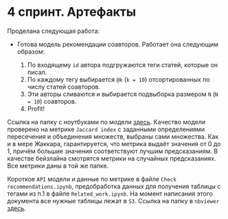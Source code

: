 # 4 спринт. Артефакты

Проделана следующая работа:

- Готова модель рекомендации соавторов. Работает она следующим образом:

    1. По входящему `id` автора подгружаются теги статей, которые он писал.
    2. По каждому тегу выбирается `@k` (`k = 10`) отсортированных по числу статей соавторов.
    3. Эти авторы сливаются и выбирается подвыборка размером `N` (`N = 10`) соавторов.
    4. Profit!

Ссылка на папку с ноутбуками по модели [здесь](https://github.com/TheoLisin/recsys_MADE/tree/ml/src/ml/coauthor_recommendation). Качество модели проверено на метрике `Jaccard index` с заданными определениями пересечения и объединения множеств, выбраны сами множества. Как и в мере Жаккара, гарантируется, что метрика выдаёт значения от 0 до 1, причём большие значения соответствуют лучшим предсказаниям. В качестве бейзлайна смотрятся метрики на случайных предсказаниях. Все метрики даны в той же папке.

Короткое `API` модели и данные по метрике в файле `Check recommendations.ipynb`, предобработка данных для получения таблицы с тегами из п.1 в файле `Related_work.ipynb`. На момент написания этого документа все нужные таблицы лежат в `S3`.
Ссылка на папку в `nbviewer` [здесь](https://nbviewer.org/github/TheoLisin/recsys_MADE/tree/ml/src/ml/coauthor_recommendation/).